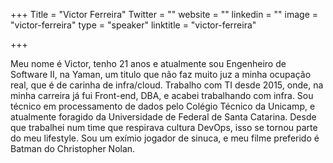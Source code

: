 +++
Title = "Victor Ferreira"
Twitter = ""
website = ""
linkedin = ""
image = "victor-ferreira"
type = "speaker"
linktitle = "victor-ferreira"

+++

Meu nome é Victor, tenho 21 anos e atualmente sou Engenheiro de Software II, na Yaman, um titulo que não faz muito juz a minha ocupação real, que é de carinha de infra/cloud. Trabalho com TI desde 2015, onde, na minha carreira já fui Front-end, DBA, e acabei trabalhando com infra. Sou técnico em processamento de dados pelo Colégio Técnico da Unicamp, e atualmente foragido da Universidade de Federal de Santa Catarina. Desde que trabalhei num time que respirava cultura DevOps, isso se tornou parte do meu lifestyle. Sou um exímio jogador de sinuca, e meu filme preferido é Batman do Christopher Nolan.